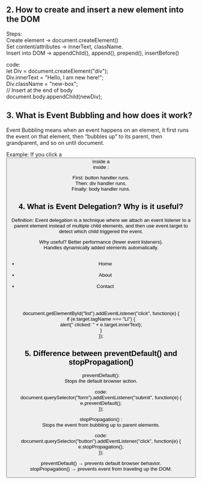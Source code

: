 ## 2. How to create and insert a new element into the DOM <br>

Steps:<br>
Create element → document.createElement()<br>
Set content/attributes → innerText, className.<br>
Insert into DOM → appendChild(), append(), prepend(), insertBefore()<br>

code:<br>
let Div = document.createElement("div");<br>
Div.innerText = "Hello, I am new here!";<br>
Div.className = "new-box";<br>
// Insert at the end of body<br>
document.body.appendChild(newDiv);<br>





## 3. What is Event Bubbling and how does it work?

Event Bubbling means when an event happens on an element, it first runs the event on that element, then “bubbles up” to its parent, then grandparent, and so on until document.

Example: If you click a <button> inside a <div> inside <body>:

First: button handler runs.<br>
Then: div handler runs.<br>
Finally: body handler runs.<br>




## 4. What is Event Delegation? Why is it useful?

Definition: 
Event delegation is a technique where we attach an event listener to a parent element instead of multiple child elements, and then use event.target to detect which child triggered the event.

Why useful?
Better performance (fewer event listeners).<br>
Handles dynamically added elements automatically.

<ul id="menu"><br>
  <li>Home</li><br>
  <li>About</li><br>
  <li>Contact</li><br>
</ul><br>



document.getElementById("list").addEventListener("click", function(e) {<br>
  if (e.target.tagName === "LI") {<br>
    alert(" clicked: " + e.target.innerText);<br>
  }<br>
});<br>








## 5. Difference between preventDefault() and stopPropagation()

 preventDefault():<br>
 Stops the default browser action.

 code:<br>
 document.querySelector("form").addEventListener("submit", function(e) {<br>
  e.preventDefault(); <br>
 });<br>

 stopPropagation() :<br>
 Stops the event from bubbling up to parent elements.

 code:<br>
 document.querySelector("button").addEventListener("click", function(e) {<br>
  e.stopPropagation(); <br>
 });<br>

 preventDefault() → prevents default browser behavior.<br>
 stopPropagation() → prevents event from traveling up the DOM.<br>
